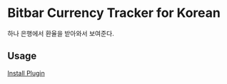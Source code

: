 # Bitbar Currency Tracker for Korean

하나 은행에서 환율을 받아와서 보여준다.

## Usage

[Install Plugin](bitbar://openPlugin?title=currency-tracker-for-korean&src=https://raw.githubusercontent.com/lyuha/bitbar-currency-ko/master/currency-tracker-ko.5m.swift)
